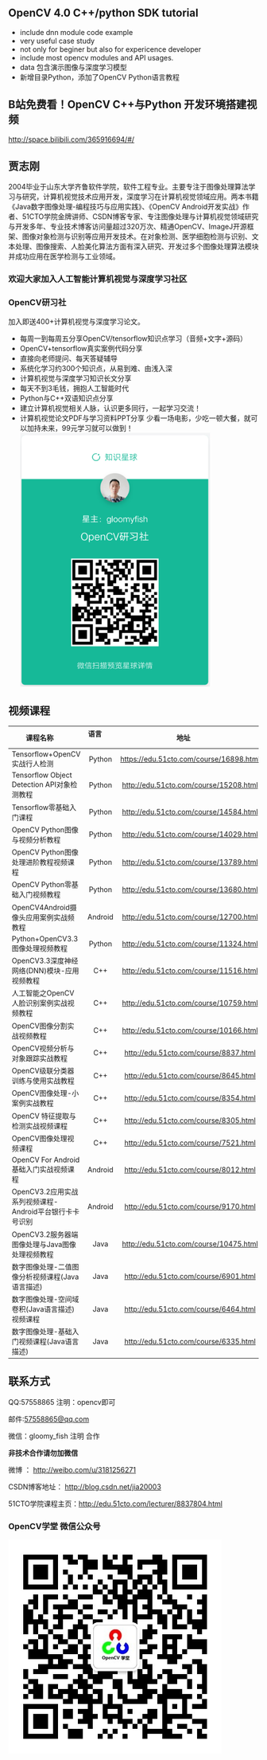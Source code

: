 ## OpenCV 4.0 C++/python SDK tutorial
- include dnn module code example
- very useful case study
- not only for beginer but also for expericence developer
- include most opencv modules and API usages.
- data 包含演示图像与深度学习模型
- 新增目录Python，添加了OpenCV Python语言教程

## B站免费看！OpenCV C++与Python 开发环境搭建视频
http://space.bilibili.com/365916694/#/

## 贾志刚
2004毕业于山东大学齐鲁软件学院，软件工程专业。主要专注于图像处理算法学习与研究，计算机视觉技术应用开发，深度学习在计算机视觉领域应用。两本书籍《Java数字图像处理-编程技巧与应用实践》、《OpenCV  Android开发实战》作者、51CTO学院金牌讲师、CSDN博客专家、专注图像处理与计算机视觉领域研究与开发多年、专业技术博客访问量超过320万次、精通OpenCV、ImageJ开源框架、图像对象检测与识别等应用开发技术。在对象检测、医学细胞检测与识别、文本处理、图像搜索、人脸美化算法方面有深入研究、开发过多个图像处理算法模块并成功应用在医学检测与工业领域。


### 欢迎大家加入人工智能计算机视觉与深度学习社区
### OpenCV研习社
加入即送400+计算机视觉与深度学习论文。
- 每周一到每周五分享OpenCV/tensorflow知识点学习（音频+文字+源码）
- OpenCV+tensorflow真实案例代码分享
- 直接向老师提问、每天答疑辅导
- 系统化学习约300个知识点，从易到难、由浅入深
- 计算机视觉与深度学习知识长文分享
- 每天不到3毛钱，拥抱人工智能时代
- Python与C++双语知识点分享
- 建立计算机视觉相关人脉，认识更多同行，一起学习交流！
- 计算机视觉论文PDF与学习资料PPT分享
少看一场电影，少吃一顿大餐，就可以加持未来，99元学习就可以做到！
![](OpenCVRD.png)


## 视频课程

| 课程名称        | 语言          | 地址         |
| ------------- |:-------------:| :-------------:|
|Tensorflow+OpenCV实战行人检测|Python|https://edu.51cto.com/course/16898.html|
| Tensorflow Object Detection API对象检测教程| Python| http://edu.51cto.com/course/15208.html |
| Tensorflow零基础入门课程| Python| http://edu.51cto.com/course/14584.html |
| OpenCV Python图像与视频分析教程| Python| http://edu.51cto.com/course/14029.html |
| OpenCV Python图像处理进阶教程视频课程| Python| http://edu.51cto.com/course/13789.html |
| OpenCV Python零基础入门视频教程| Python| http://edu.51cto.com/course/13680.html |
| OpenCV4Android摄像头应用案例实战频教程| Android| http://edu.51cto.com/course/12700.html |
| Python+OpenCV3.3图像处理视频教程| Python| http://edu.51cto.com/course/11324.html |
| OpenCV3.3深度神经网络(DNN)模块-应用视频教程| C++| http://edu.51cto.com/course/11516.html |
| 人工智能之OpenCV人脸识别案例实战视频教程| C++| http://edu.51cto.com/course/10759.html |
| OpenCV图像分割实战视频教程|C++| http://edu.51cto.com/course/10166.html |
| OpenCV视频分析与对象跟踪实战教程|C++| http://edu.51cto.com/course/8837.html |
| OpenCV级联分类器训练与使用实战教程|C++| http://edu.51cto.com/course/8645.html |
| OpenCV图像处理-小案例实战教程|C++| http://edu.51cto.com/course/8354.html |
| OpenCV 特征提取与检测实战视频课程|C++| http://edu.51cto.com/course/8305.html |
| OpenCV图像处理视频课程|C++| http://edu.51cto.com/course/7521.html |
| OpenCV For Android基础入门实战视频课程|Android | http://edu.51cto.com/course/8012.html |
| OpenCV3.2应用实战系列视频课程-Android平台银行卡卡号识别|Android| http://edu.51cto.com/course/9170.html |
| OpenCV3.2服务器端图像处理与Java图像处理视频教程|Java| http://edu.51cto.com/course/10475.html |
| 数字图像处理-二值图像分析视频课程(Java语言描述)|Java| http://edu.51cto.com/course/6901.html |
| 数字图像处理-空间域卷积(Java语言描述)视频课程|Java| http://edu.51cto.com/course/6464.html |
| 数字图像处理-基础入门视频课程(Java语言描述)|Java| http://edu.51cto.com/course/6335.html |

## 联系方式
QQ:57558865 注明：opencv即可

邮件:57558865@qq.com

微信：gloomy_fish 注明 合作

<b>非技术合作请勿加微信</b>

微博 ： http://weibo.com/u/3181256271

CSDN博客地址： http://blog.csdn.net/jia20003

51CTO学院课程主页：http://edu.51cto.com/lecturer/8837804.html 

### OpenCV学堂 微信公众号
![](CVSCHOOL.jpg)





